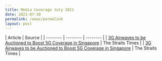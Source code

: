 ```yaml
---
title: Media Coverage July 2021
date: 2021-07-30
permalink: /news/permalink
layout: post
---
```

| Article | Source | 
| -------- | -------- | -------- |
| <a href="https://www.straitstimes.com/tech/tech-news/3g-airwaves-to-be-auctioned-to-boost-5g-coverage-in-spore" target="_blank">3G Airwaves to be Auctioned to Boost 5G Coverage in Singapore</a>   | The Straits Times     |
| <a href="https://www.straitstimes.com/tech/tech-news/3g-airwaves-to-be-auctioned-to-boost-5g-coverage-in-spore" target="_blank">3G Airwaves to be Auctioned to Boost 5G Coverage in Singapore</a>   | The Straits Times     |